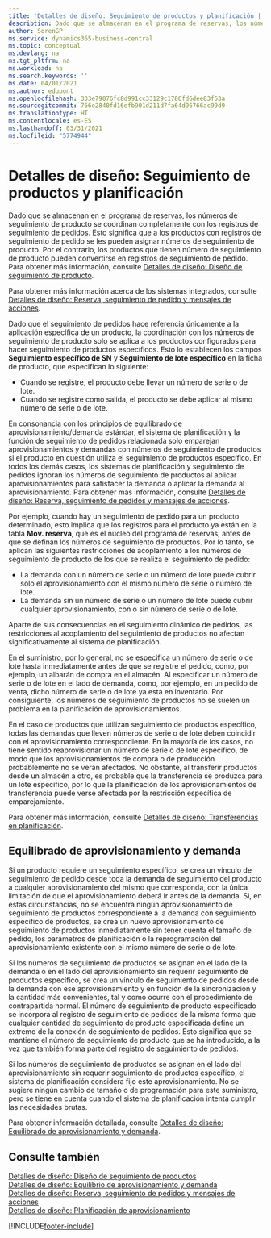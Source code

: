 ```yaml
---
title: 'Detalles de diseño: Seguimiento de productos y planificación | Documentos de Microsoft'
description: Dado que se almacenan en el programa de reservas, los números de seguimiento de producto se coordinan completamente con los registros de seguimiento de pedidos.
author: SorenGP
ms.service: dynamics365-business-central
ms.topic: conceptual
ms.devlang: na
ms.tgt_pltfrm: na
ms.workload: na
ms.search.keywords: ''
ms.date: 04/01/2021
ms.author: edupont
ms.openlocfilehash: 333e79076fc8d991cc33129c1786fd6dee83f63a
ms.sourcegitcommit: 766e2840fd16efb901d211d7fa64d96766ac99d9
ms.translationtype: HT
ms.contentlocale: es-ES
ms.lasthandoff: 03/31/2021
ms.locfileid: "5774944"
---
```

# <a name="design-details-item-tracking-and-planning"></a>Detalles de diseño: Seguimiento de productos y planificación
Dado que se almacenan en el programa de reservas, los números de seguimiento de producto se coordinan completamente con los registros de seguimiento de pedidos. Esto significa que a los productos con registros de seguimiento de pedido se les pueden asignar números de seguimiento de producto. Por el contrario, los productos que tienen número de seguimiento de producto pueden convertirse en registros de seguimiento de pedido. Para obtener más información, consulte [Detalles de diseño: Diseño de seguimiento de producto](design-details-item-tracking-design.md).

Para obtener más información acerca de los sistemas integrados, consulte [Detalles de diseño: Reserva, seguimiento de pedido y mensajes de acciones](design-details-reservation-order-tracking-and-action-messaging.md).

Dado que el seguimiento de pedidos hace referencia únicamente a la aplicación específica de un producto, la coordinación con los números de seguimiento de producto solo se aplica a los productos configurados para hacer seguimiento de productos específicos. Esto lo establecen los campos **Seguimiento específico de SN** y **Seguimiento de lote específico** en la ficha de producto, que especifican lo siguiente:

- Cuando se registre, el producto debe llevar un número de serie o de lote.
- Cuando se registre como salida, el producto se debe aplicar al mismo número de serie o de lote.

En consonancia con los principios de equilibrado de aprovisionamiento/demanda estándar, el sistema de planificación y la función de seguimiento de pedidos relacionada solo emparejan aprovisionamientos y demandas con números de seguimiento de productos si el producto en cuestión utiliza el seguimiento de productos específico. En todos los demás casos, los sistemas de planificación y seguimiento de pedidos ignoran los números de seguimiento de productos al aplicar aprovisionamientos para satisfacer la demanda o aplicar la demanda al aprovisionamiento. Para obtener más información, consulte [Detalles de diseño: Reserva, seguimiento de pedidos y mensajes de acciones](design-details-reservation-order-tracking-and-action-messaging.md).

Por ejemplo, cuando hay un seguimiento de pedido para un producto determinado, esto implica que los registros para el producto ya están en la tabla **Mov. reserva**, que es el núcleo del programa de reservas, antes de que se definan los números de seguimiento de productos. Por lo tanto, se aplican las siguientes restricciones de acoplamiento a los números de seguimiento de producto de los que se realiza el seguimiento de pedido:

- La demanda con un número de serie o un número de lote puede cubrir solo el aprovisionamiento con el mismo número de serie o número de lote.
- La demanda sin un número de serie o un número de lote puede cubrir cualquier aprovisionamiento, con o sin número de serie o de lote.

Aparte de sus consecuencias en el seguimiento dinámico de pedidos, las restricciones al acoplamiento del seguimiento de productos no afectan significativamente al sistema de planificación.

En el suministro, por lo general, no se especifica un número de serie o de lote hasta inmediatamente antes de que se registre el pedido, como, por ejemplo, un albarán de compra en el almacén. Al especificar un número de serie o de lote en el lado de demanda, como, por ejemplo, en un pedido de venta, dicho número de serie o de lote ya está en inventario. Por consiguiente, los números de seguimiento de productos no se suelen un problema en la planificación de aprovisionamientos.

En el caso de productos que utilizan seguimiento de productos específico, todas las demandas que lleven números de serie o de lote deben coincidir con el aprovisionamiento correspondiente. En la mayoría de los casos, no tiene sentido reaprovisionar un número de serie o de lote específico, de modo que los aprovisionamientos de compra o de producción probablemente no se verán afectados. No obstante, al transferir productos desde un almacén a otro, es probable que la transferencia se produzca para un lote específico, por lo que la planificación de los aprovisionamientos de transferencia puede verse afectada por la restricción específica de emparejamiento.

Para obtener más información, consulte [Detalles de diseño: Transferencias en planificación](design-details-transfers-in-planning.md).

## <a name="balancing-demand-and-supply"></a>Equilibrado de aprovisionamiento y demanda
Si un producto requiere un seguimiento específico, se crea un vínculo de seguimiento de pedido desde toda la demanda de seguimiento del producto a cualquier aprovisionamiento del mismo que corresponda, con la única limitación de que el aprovisionamiento deberá ir antes de la demanda. Si, en estas circunstancias, no se encuentra ningún aprovisionamiento de seguimiento de productos correspondiente a la demanda con seguimiento específico de productos, se crea un nuevo aprovisionamiento de seguimiento de productos inmediatamente sin tener cuenta el tamaño de pedido, los parámetros de planificación o la reprogramación del aprovisionamiento existente con el mismo número de serie o de lote.

Si los números de seguimiento de productos se asignan en el lado de la demanda o en el lado del aprovisionamiento sin requerir seguimiento de productos específico, se crea un vínculo de seguimiento de pedidos desde la demanda con ese aprovisionamiento y en función de la sincronización y la cantidad más convenientes, tal y como ocurre con el procedimiento de contrapartida normal. El número de seguimiento de producto especificado se incorpora al registro de seguimiento de pedidos de la misma forma que cualquier cantidad de seguimiento de producto especificada define un extremo de la conexión de seguimiento de pedidos. Esto significa que se mantiene el número de seguimiento de producto que se ha introducido, a la vez que también forma parte del registro de seguimiento de pedidos.

Si los números de seguimiento de productos se asignan en el lado del aprovisionamiento sin requerir seguimiento de productos específico, el sistema de planificación considera fijo este aprovisionamiento. No se sugiere ningún cambio de tamaño o de programación para este suministro, pero se tiene en cuenta cuando el sistema de planificación intenta cumplir las necesidades brutas.

Para obtener información detallada, consulte [Detalles de diseño: Equilibrado de aprovisionamiento y demanda](design-details-balancing-demand-and-supply.md).  

## <a name="see-also"></a>Consulte también  
[Detalles de diseño: Diseño de seguimiento de productos](design-details-item-tracking-design.md)  
[Detalles de diseño: Equilibrio de aprovisionamiento y demanda](design-details-balancing-demand-and-supply.md)  
[Detalles de diseño: Reserva, seguimiento de pedidos y mensajes de acciones](design-details-reservation-order-tracking-and-action-messaging.md)   
[Detalles de diseño: Planificación de aprovisionamiento](design-details-supply-planning.md)  


[!INCLUDE[footer-include](includes/footer-banner.md)]